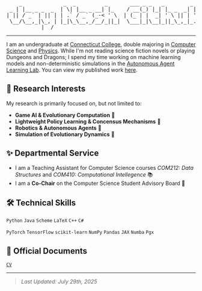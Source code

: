 <pre style="text-align:center; font-family:monospace;">
    _             _  _         _       ___ _ _   _        _    
 _ | |__ _ _  _  | \| |__ _ __| |_    / __(_) |_| |_ _  _| |__
| || / _` | || | | .` / _` (_-< ' \  | (_ | |  _| ' \ || | '_ \<
 \__/\__,_|\_, | |_|\_\__,_/__/_||_|  \___|_|\__|_||_\_,_|_.__/
           |__/                                               
</pre>

---

I am an undergraduate at [Connecticut College](https://www.conncoll.edu/), double majoring in [Computer Science](https://www.conncoll.edu/academics/majors-departments-programs/departments/computer-science/) and [Physics](https://www.conncoll.edu/academics/majors-departments-programs/departments/physics-astronomy-and-geophysics/). While I'm not reading science fiction novels or playing Dungeons and Dragons; I spend my time working on machine learning models and non-deterministic simulations in the [Autonomous Agent Learning Lab](https://oak.conncoll.edu/parker/research.html). You can view my published work [here](https://scholar.google.com/citations?user=mporz1gAAAAJ&hl=en).

## 🔬 Research Interests

My research is primarily focused on, but not limited to:
- **Game AI & Evolutionary Computation** 🧬
- **Lightweight Policy Learning & Concensus Mechanisms** 🔮
- **Robotics & Autonomous Agents** 🤖  
- **Simulation of Evolutionary Dynamics** 🌱  

## ✨ Departmental Service

- I am a Teaching Assistant for Computer Science courses *COM212: Data Structures* and *COM410: Computational Intellegence* 📚
- I am a **Co-Chair** on the Computer Science Student Advisory Board 💬


## 🛠️ Technical Skills

`Python` `Java` `Scheme` `LaTeX` `C++` `C#`

`PyTorch` `TensorFlow` `scikit-learn` `NumPy` `Pandas` `JAX` `Numba` `Pgx`


## 📄 Official Documents

[` CV `](Jay.Nash.CV.pdf)

---

> _Last Updated: July 29th, 2025_
